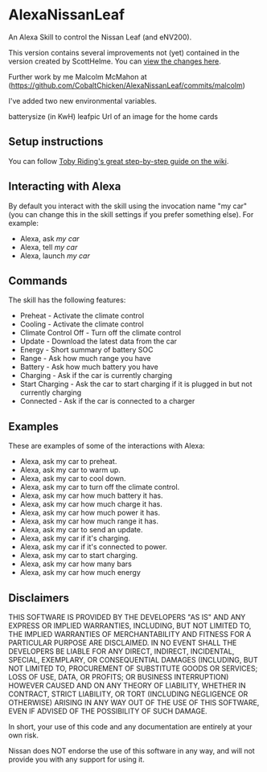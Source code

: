 # AlexaNissanLeaf
An Alexa Skill to control the Nissan Leaf (and eNV200).

This version contains several improvements not (yet) contained in the version created by ScottHelme. You can [view the changes here](https://github.com/arussell/AlexaNissanLeaf/commits/master).

Further work by me Malcolm McMahon at (https://github.com/CobaltChicken/AlexaNissanLeaf/commits/malcolm)

I've added two new environmental variables.

batterysize (in KwH)
leafpic  Url of an image for the home cards

## Setup instructions
You can follow [Toby Riding's great step-by-step guide on the wiki](https://github.com/arussell/AlexaNissanLeaf/wiki).

## Interacting with Alexa
By default you interact with the skill using the invocation name "my car" (you can change this in the skill settings if you prefer something else). For example:

* Alexa, ask *my car*
* Alexa, tell *my car*
* Alexa, launch *my car*

## Commands
The skill has the following features:

* Preheat - Activate the climate control
* Cooling - Activate the climate control
* Climate Control Off - Turn off the climate control
* Update - Download the latest data from the car
* Energy - Short summary of battery SOC
* Range - Ask how much range you have
* Battery - Ask how much battery you have
* Charging - Ask if the car is currently charging
* Start Charging - Ask the car to start charging if it is plugged in but not currently charging
* Connected - Ask if the car is connected to a charger

## Examples
These are examples of some of the interactions with Alexa:

* Alexa, ask my car to preheat.
* Alexa, ask my car to warm up.
* Alexa, ask my car to cool down.
* Alexa, ask my car to turn off the climate control.
* Alexa, ask my car how much battery it has.
* Alexa, ask my car how much charge it has.
* Alexa, ask my car how much power it has.
* Alexa, ask my car how much range it has.
* Alexa, ask my car to send an update.
* Alexa, ask my car if it's charging.
* Alexa, ask my car if it's connected to power.
* Alexa, ask my car to start charging.
* Alexa, ask my car how many bars
* Alexa, ask my car how much energy
## Disclaimers

THIS SOFTWARE IS PROVIDED BY THE DEVELOPERS "AS IS" AND ANY EXPRESS OR IMPLIED WARRANTIES, INCLUDING, BUT NOT LIMITED TO, THE IMPLIED WARRANTIES OF MERCHANTABILITY AND FITNESS FOR A PARTICULAR PURPOSE ARE DISCLAIMED. IN NO EVENT SHALL THE DEVELOPERS BE LIABLE FOR ANY DIRECT, INDIRECT, INCIDENTAL, SPECIAL, EXEMPLARY, OR CONSEQUENTIAL DAMAGES (INCLUDING, BUT NOT LIMITED TO, PROCUREMENT OF SUBSTITUTE GOODS OR SERVICES; LOSS OF USE, DATA, OR PROFITS; OR BUSINESS INTERRUPTION) HOWEVER CAUSED AND ON ANY THEORY OF LIABILITY, WHETHER IN CONTRACT, STRICT LIABILITY, OR TORT (INCLUDING NEGLIGENCE OR OTHERWISE) ARISING IN ANY WAY OUT OF THE USE OF THIS SOFTWARE, EVEN IF ADVISED OF THE POSSIBILITY OF SUCH DAMAGE.

In short, your use of this code and any documentation are entirely at your own risk.

Nissan does NOT endorse the use of this software in any way, and will not provide you with any support for using it.
